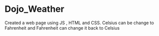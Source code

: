 # Dojo_Weather
Created a web page using JS , HTML and CSS. Celsius can be change to Fahrenheit and Fahrenheit can change it back to Celsius 
